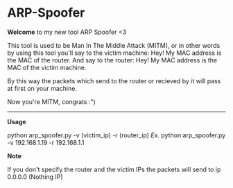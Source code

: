 # ARP-Spoofer

**Welcome** to my new tool ARP Spoofer <3 

This tool is used to be Man In The Middle Attack (MITM), or in other words by using this tool you'll say to the victim machine: Hey! My MAC address is the MAC of the router. And say to the router: Hey! My MAC address is the MAC of the victim machine. 


By this way the packets which send to the router or recieved by it will pass at first on your machine. 

Now you're MITM, congrats :")

__________________________________

**Usage**

python arp_spoofer.py -v (victim_ip) -r (router_ip) 
_*Ex.*_
python arp_spoofer.py -v 192.168.1.19 -r 192.168.1.1 



**Note**

If you don't specify the router and the victim IPs the packets will send to ip 0.0.0.0 (Nothing IP)
